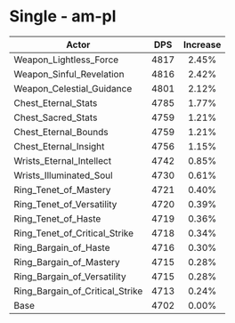 # Single - am-pl
| Actor | DPS | Increase |
|---|:---:|:---:|
|Weapon_Lightless_Force|4817|2.45%|
|Weapon_Sinful_Revelation|4816|2.42%|
|Weapon_Celestial_Guidance|4801|2.12%|
|Chest_Eternal_Stats|4785|1.77%|
|Chest_Sacred_Stats|4759|1.21%|
|Chest_Eternal_Bounds|4759|1.21%|
|Chest_Eternal_Insight|4756|1.15%|
|Wrists_Eternal_Intellect|4742|0.85%|
|Wrists_Illuminated_Soul|4730|0.61%|
|Ring_Tenet_of_Mastery|4721|0.40%|
|Ring_Tenet_of_Versatility|4720|0.39%|
|Ring_Tenet_of_Haste|4719|0.36%|
|Ring_Tenet_of_Critical_Strike|4718|0.34%|
|Ring_Bargain_of_Haste|4716|0.30%|
|Ring_Bargain_of_Mastery|4715|0.28%|
|Ring_Bargain_of_Versatility|4715|0.28%|
|Ring_Bargain_of_Critical_Strike|4713|0.24%|
|Base|4702|0.00%|
